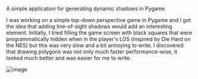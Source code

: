 A simple application for generating dynamic shadows in Pygame

I was working on a simple top-down perspective game in Pygame and I got the idea that adding line-of-sight shadows would add an interesting element.
Initially, I tried filling the game screen with black squares that were programmatically hidden when in the player's LOS (inspired by Die Hard on the NES) but this was very slow and a bit annoying to write.
I discovered that drawing polygons was not only much faster performance-wise, it looked much better and was easier for me to write.

![image](https://github.com/mkenney90/pygame-shadows/assets/54040993/ccf31209-88c4-4d63-b17c-90cca3e61c2e)


